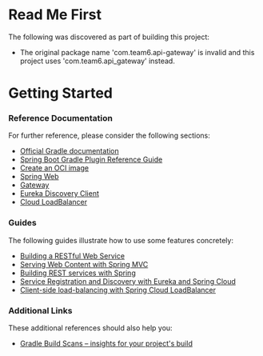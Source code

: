 # Read Me First
The following was discovered as part of building this project:

* The original package name 'com.team6.api-gateway' is invalid and this project uses 'com.team6.api_gateway' instead.

# Getting Started

### Reference Documentation
For further reference, please consider the following sections:

* [Official Gradle documentation](https://docs.gradle.org)
* [Spring Boot Gradle Plugin Reference Guide](https://docs.spring.io/spring-boot/3.5.0/gradle-plugin)
* [Create an OCI image](https://docs.spring.io/spring-boot/3.5.0/gradle-plugin/packaging-oci-image.html)
* [Spring Web](https://docs.spring.io/spring-boot/3.5.0/reference/web/servlet.html)
* [Gateway](https://docs.spring.io/spring-cloud-gateway/reference/spring-cloud-gateway-server-mvc.html)
* [Eureka Discovery Client](https://docs.spring.io/spring-cloud-netflix/reference/spring-cloud-netflix.html#_service_discovery_eureka_clients)
* [Cloud LoadBalancer](https://docs.spring.io/spring-cloud-commons/reference/spring-cloud-commons/loadbalancer.html)

### Guides
The following guides illustrate how to use some features concretely:

* [Building a RESTful Web Service](https://spring.io/guides/gs/rest-service/)
* [Serving Web Content with Spring MVC](https://spring.io/guides/gs/serving-web-content/)
* [Building REST services with Spring](https://spring.io/guides/tutorials/rest/)
* [Service Registration and Discovery with Eureka and Spring Cloud](https://spring.io/guides/gs/service-registration-and-discovery/)
* [Client-side load-balancing with Spring Cloud LoadBalancer](https://spring.io/guides/gs/spring-cloud-loadbalancer/)

### Additional Links
These additional references should also help you:

* [Gradle Build Scans – insights for your project's build](https://scans.gradle.com#gradle)

